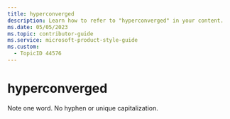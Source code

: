 ```yaml
---
title: hyperconverged
description: Learn how to refer to "hyperconverged" in your content.
ms.date: 05/05/2023
ms.topic: contributor-guide
ms.service: microsoft-product-style-guide
ms.custom:
  - TopicID 44576
---
```



# hyperconverged

Note one word. No hyphen or unique capitalization.


